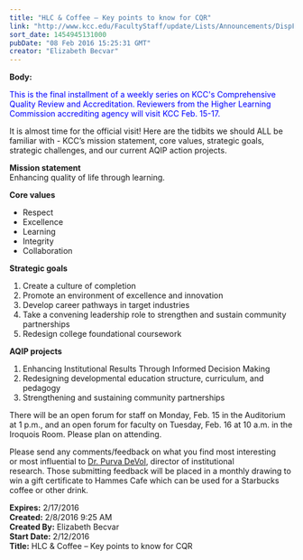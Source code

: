 ```yaml
---
title: "HLC & Coffee – Key points to know for CQR"
link: "http://www.kcc.edu/FacultyStaff/update/Lists/Announcements/DispForm.aspx?ID=2158"
sort_date: 1454945131000
pubDate: "08 Feb 2016 15:25:31 GMT"
creator: "Elizabeth Becvar"
---
```


<div><b>Body:</b> <div class="ExternalClassFD107A818A7C41DFB16D677CDC3F2754"><p class="ExternalClassC4596D994E2248ACB3E407103CE39F3B">​<span style="color:blue">This is the final installment of a weekly series on KCC's Comprehensive Quality Review and Accreditation. Reviewers from the Higher Learning Commission accrediting agency will visit KCC Feb. 15-17.</span></p>
<p class="ExternalClassC4596D994E2248ACB3E407103CE39F3B"><span style="color:blue"></span>It is almost time for the official visit! Here are the tidbits we should ALL be familiar with - KCC’s mission statement, core values, strategic goals, strategic challenges, and our current AQIP action projects. </p>
<p class="ExternalClassC4596D994E2248ACB3E407103CE39F3B"><strong>Mission statement</strong><br />Enhancing quality of life through learning.</p>
<p class="ExternalClassC4596D994E2248ACB3E407103CE39F3B"><strong>Core values</strong></p>
<ul><li><div class="ExternalClassC4596D994E2248ACB3E407103CE39F3B">Respect</div></li>
<li><div class="ExternalClassC4596D994E2248ACB3E407103CE39F3B">Excellence</div></li>
<li><div class="ExternalClassC4596D994E2248ACB3E407103CE39F3B">Learning</div></li>
<li><div class="ExternalClassC4596D994E2248ACB3E407103CE39F3B">Integrity</div></li>
<li><div class="ExternalClassC4596D994E2248ACB3E407103CE39F3B">Collaboration</div></li></ul>
<p><strong>Strategic goals</strong></p>
<ol><li>Create a culture of completion</li>
<li>Promote an environment of excellence and innovation</li>
<li>Develop career pathways in target industries</li>
<li>Take a convening leadership role to strengthen and sustain community partnerships</li>
<li>Redesign college foundational coursework</li></ol>
<p><strong>AQIP projects</strong></p>
<ol><li>Enhancing Institutional Results Through Informed Decision Making</li>
<li>Redesigning developmental education structure, curriculum, and pedagogy</li>
<li>Strengthening and sustaining community partnerships</li></ol>
<p>There will be an open forum for staff on Monday, Feb. 15 in the Auditorium at 1 p.m., and an open forum for faculty on Tuesday, Feb. 16 at 10 a.m. in the Iroquois Room. Please plan on attending.</p>
<p><a href="mailto:pdevol@kcc.edu"><img src="/FacultyStaff/update/PublishingImages/feedback1.gif" alt="" style="vertical-align:auto;float:right;margin:5px" /></a>Please send any comments/feedback on what you find most interesting or most influential to <a href="mailto:pdevol@kcc.edu">Dr. Purva DeVol</a>, director of institutional research. Those submitting feedback will be placed in a monthly drawing to win a gift certificate to Hammes Cafe which can be used for a Starbucks coffee or other drink.  </p></div></div>
<div><b>Expires:</b> 2/17/2016</div>
<div><b>Created:</b> 2/8/2016 9:25 AM</div>
<div><b>Created By:</b> Elizabeth Becvar</div>
<div><b>Start Date:</b> 2/12/2016</div>
<div><b>Title:</b> HLC &amp; Coffee – Key points to know for CQR</div>
